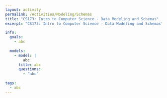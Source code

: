 ```yaml
---
layout: activity
permalink: /Activities/Modeling/Schemas
title: "CS173: Intro to Computer Science - Data Modeling and Schemas"
excerpt: "CS173: Intro to Computer Science - Data Modeling and Schemas"

info:
  goals: 
    - abc
    
  models:
    - model: |
        abc
      title: abc
      questions:
        - "abc"
        
tags:
  - abc  
---
```



